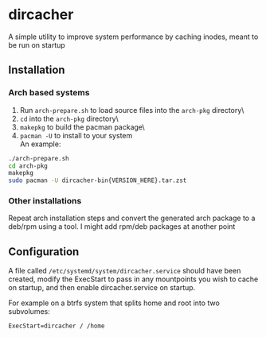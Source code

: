 # dircacher
A simple utility to improve system performance by caching inodes, meant to be run on startup

## Installation

### Arch based systems
1. Run `arch-prepare.sh` to load source files into the `arch-pkg` directory\
1. `cd` into the `arch-pkg` directory\
1. `makepkg` to build the pacman package\
1. `pacman -U` to install to your system\
An example:
```bash
./arch-prepare.sh
cd arch-pkg
makepkg
sudo pacman -U dircacher-bin{VERSION_HERE}.tar.zst
```

### Other installations
Repeat arch installation steps and convert the generated arch package to a deb/rpm using a tool. I might add rpm/deb packages at another point

## Configuration 
A file called `/etc/systemd/system/dircacher.service` should have been created, modify the ExecStart to pass in any mountpoints you wish to cache on startup, and then enable dircacher.service on startup.

For example on a btrfs system that splits home and root into two subvolumes:
```
ExecStart=dircacher / /home
```
